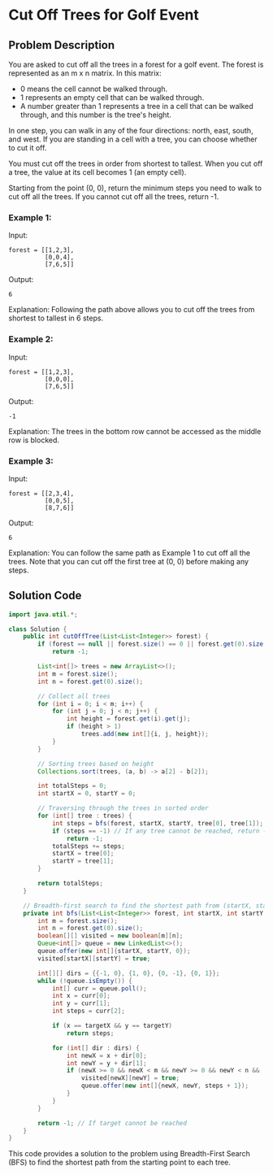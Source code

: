 # Cut Off Trees for Golf Event

## Problem Description

You are asked to cut off all the trees in a forest for a golf event. The forest is represented as an m x n matrix. In this matrix:

- 0 means the cell cannot be walked through.
- 1 represents an empty cell that can be walked through.
- A number greater than 1 represents a tree in a cell that can be walked through, and this number is the tree's height.

In one step, you can walk in any of the four directions: north, east, south, and west. If you are standing in a cell with a tree, you can choose whether to cut it off.

You must cut off the trees in order from shortest to tallest. When you cut off a tree, the value at its cell becomes 1 (an empty cell).

Starting from the point (0, 0), return the minimum steps you need to walk to cut off all the trees. If you cannot cut off all the trees, return -1.

### Example 1:

Input: 
```
forest = [[1,2,3],
          [0,0,4],
          [7,6,5]]
```
Output: 
```
6
```
Explanation: 
Following the path above allows you to cut off the trees from shortest to tallest in 6 steps.

### Example 2:

Input: 
```
forest = [[1,2,3],
          [0,0,0],
          [7,6,5]]
```
Output: 
```
-1
```
Explanation: 
The trees in the bottom row cannot be accessed as the middle row is blocked.

### Example 3:

Input: 
```
forest = [[2,3,4],
          [0,0,5],
          [8,7,6]]
```
Output: 
```
6
```
Explanation: 
You can follow the same path as Example 1 to cut off all the trees. Note that you can cut off the first tree at (0, 0) before making any steps.

## Solution Code

```java
import java.util.*;

class Solution {
    public int cutOffTree(List<List<Integer>> forest) {
        if (forest == null || forest.size() == 0 || forest.get(0).size() == 0)
            return -1;

        List<int[]> trees = new ArrayList<>();
        int m = forest.size();
        int n = forest.get(0).size();

        // Collect all trees
        for (int i = 0; i < m; i++) {
            for (int j = 0; j < n; j++) {
                int height = forest.get(i).get(j);
                if (height > 1)
                    trees.add(new int[]{i, j, height});
            }
        }

        // Sorting trees based on height
        Collections.sort(trees, (a, b) -> a[2] - b[2]);

        int totalSteps = 0;
        int startX = 0, startY = 0;

        // Traversing through the trees in sorted order
        for (int[] tree : trees) {
            int steps = bfs(forest, startX, startY, tree[0], tree[1]);
            if (steps == -1) // If any tree cannot be reached, return -1
                return -1;
            totalSteps += steps;
            startX = tree[0];
            startY = tree[1];
        }

        return totalSteps;
    }

    // Breadth-first search to find the shortest path from (startX, startY) to (targetX, targetY)
    private int bfs(List<List<Integer>> forest, int startX, int startY, int targetX, int targetY) {
        int m = forest.size();
        int n = forest.get(0).size();
        boolean[][] visited = new boolean[m][n];
        Queue<int[]> queue = new LinkedList<>();
        queue.offer(new int[]{startX, startY, 0});
        visited[startX][startY] = true;

        int[][] dirs = {{-1, 0}, {1, 0}, {0, -1}, {0, 1}};
        while (!queue.isEmpty()) {
            int[] curr = queue.poll();
            int x = curr[0];
            int y = curr[1];
            int steps = curr[2];

            if (x == targetX && y == targetY)
                return steps;

            for (int[] dir : dirs) {
                int newX = x + dir[0];
                int newY = y + dir[1];
                if (newX >= 0 && newX < m && newY >= 0 && newY < n && !visited[newX][newY] && forest.get(newX).get(newY) > 0) {
                    visited[newX][newY] = true;
                    queue.offer(new int[]{newX, newY, steps + 1});
                }
            }
        }

        return -1; // If target cannot be reached
    }
}
```

This code provides a solution to the problem using Breadth-First Search (BFS) to find the shortest path from the starting point to each tree.
